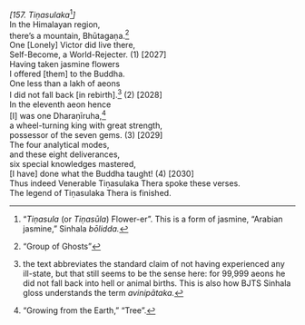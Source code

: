 *\[157. Tiṇasulaka*[^1]*\]*  
In the Himalayan region,  
there’s a mountain, Bhūtagaṇa.[^2]  
One \[Lonely\] Victor did live there,  
Self-Become, a World-Rejecter. (1) \[2027\]  
Having taken jasmine flowers  
I offered \[them\] to the Buddha.  
One less than a lakh of aeons  
I did not fall back \[in rebirth\].[^3] (2) \[2028\]  
In the eleventh aeon hence  
\[I\] was one Dharaṇīruha,[^4]  
a wheel-turning king with great strength,  
possessor of the seven gems. (3) \[2029\]  
The four analytical modes,  
and these eight deliverances,  
six special knowledges mastered,  
\[I have\] done what the Buddha taught! (4) \[2030\]  
Thus indeed Venerable Tiṇasulaka Thera spoke these verses.  
The legend of Tiṇasulaka Thera is finished.  
[^1]: “*Tiṇasula* (or *Tiṇasūla*) Flower-er”. This is a form of jasmine,
    “Arabian jasmine,” Sinhala *bōlidda.*  
[^2]: “Group of Ghosts”  
[^3]: the text abbreviates the standard claim of not having experienced
    any ill-state, but that still seems to be the sense here: for 99,999
    aeons he did not fall back into hell or animal births. This is also
    how BJTS Sinhala gloss understands the term *avinipātaka.*  
[^4]: “Growing from the Earth,” “Tree”.

